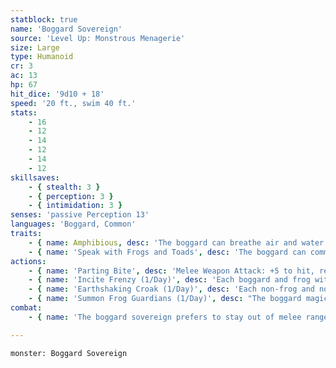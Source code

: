 ```yaml
---
statblock: true
name: 'Boggard Sovereign'
source: 'Level Up: Monstrous Menagerie'
size: Large
type: Humanoid
cr: 3
ac: 13
hp: 67
hit_dice: '9d10 + 18'
speed: '20 ft., swim 40 ft.'
stats:
    - 16
    - 12
    - 14
    - 12
    - 14
    - 12
skillsaves:
    - { stealth: 3 }
    - { perception: 3 }
    - { intimidation: 3 }
senses: 'passive Perception 13'
languages: 'Boggard, Common'
traits:
    - { name: Amphibious, desc: 'The boggard can breathe air and water.' }
    - { name: 'Speak with Frogs and Toads', desc: 'The boggard can communicate with frogs and toads.' }
actions:
    - { name: 'Parting Bite', desc: 'Melee Weapon Attack: +5 to hit, reach 5 ft., one target. Hit: 12 (2d8 + 3) piercing damage plus 7 (2d6) poison damage. On a hit, the boggard may jump up to its Speed horizontally and half its Speed vertically without provoking opportunity attacks.' }
    - { name: 'Incite Frenzy (1/Day)', desc: 'Each boggard and frog with a Bite attack within 60 feet may use its reaction to make a Bite attack.' }
    - { name: 'Earthshaking Croak (1/Day)', desc: 'Each non-frog and non-boggard creature within 30 feet makes a DC 12 Constitution saving throw, taking 14 (4d6) thunder damage and falling prone on a failure, or taking half damage on a success.' }
    - { name: 'Summon Frog Guardians (1/Day)', desc: "The boggard magically summons two Medium frog guardians, which wriggle from the ground in an empty space within 30 feet. They follow the boggard's orders and disappear after 1 minute. They have the statistics of boggards except they have Intelligence 2, have no spear attack, and can make a bite attack as part of their Vaulting Leap." }
combat:
    - { name: 'The boggard sovereign prefers to stay out of melee range, often leaping onto high and hard-to-reach places', desc: 'It uses Earthshaking Croak, Incite Frenzy, and Summon Frog Guardians from a distance. If forced into melee, it attacks with its parting bite. If this attack hits, it hops away.' }

---
```

```statblock
monster: Boggard Sovereign
```
